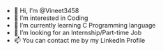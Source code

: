 - 👋 Hi, I’m @Vineet3458
- 👀 I’m interested in Coding
- 🌱 I’m currently learning C Programming language
- 💞️ I’m looking for an Internship/Part-time Job
- 📫 You can contact me by my LinkedIn Profile

<!---
Vineet3458/Vineet3458 is a ✨ special ✨ repository because its `README.md` (this file) appears on your GitHub profile.
You can click the Preview link to take a look at your changes.
--->
